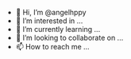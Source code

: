 - 👋 Hi, I’m @angelhppy
- 👀 I’m interested in ...
- 🌱 I’m currently learning ...
- 💞️ I’m looking to collaborate on ...
- 📫 How to reach me ...

<!---
angelhppy/angelhppy is a ✨ special ✨ repository because its `README.md` (this file) appears on your GitHub profile.
You can click the Preview link to take a look at your changes.
--->
